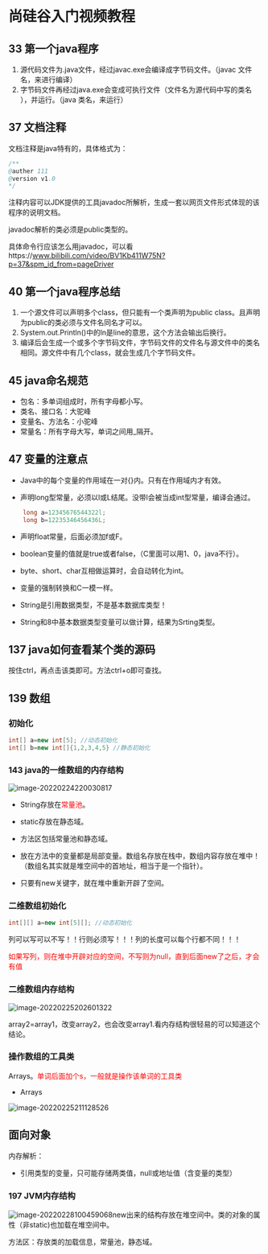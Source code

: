 # 尚硅谷入门视频教程

## 33 第一个java程序

1. 源代码文件为.java文件，经过javac.exe会编译成字节码文件。（javac 文件名，来进行编译）
2. 字节码文件再经过java.exe会变成可执行文件（文件名为源代码中写的类名 ），并运行。（java 类名，来运行）

## 37 文档注释

文档注释是java特有的，具体格式为：

```java
/**
@auther 111
@version v1.0
*/
```

注释内容可以JDK提供的工具javadoc所解析，生成一套以网页文件形式体现的该程序的说明文档。 

javadoc解析的类必须是public类型的。

具体命令行应该怎么用javadoc，可以看https://www.bilibili.com/video/BV1Kb411W75N?p=37&spm_id_from=pageDriver

## 40 第一个java程序总结

1. 一个源文件可以声明多个class，但只能有一个类声明为public class。且声明为public的类必须与文件名同名才可以。
2. System.out.Println()中的ln是line的意思，这个方法会输出后换行。
3. 编译后会生成一个或多个字节码文件，字节码文件的文件名与源文件中的类名相同。源文件中有几个class，就会生成几个字节码文件。

## 45 java命名规范

+ 包名：多单词组成时，所有字母都小写。
+ 类名、接口名：大驼峰
+ 变量名、方法名：小驼峰
+ 常量名：所有字母大写，单词之间用_隔开。

## 47 变量的注意点

+ Java中的每个变量的作用域在一对{}内。只有在作用域内才有效。

+ 声明long型常量，必须以l或L结尾。没带l会被当成int型常量，编译会通过。

```java
	long a=12345676544322l;
	long b=12235346456436L;
```

+ 声明float常量，后面必须加f或F。
+ boolean变量的值就是true或者false，（C里面可以用1、0，java不行）。

+ byte、short、char互相做运算时，会自动转化为int。
+ 变量的强制转换和C一模一样。

+ String是引用数据类型，不是基本数据库类型！
+ String和8中基本数据类型变量可以做计算，结果为Srting类型。

## 137 java如何查看某个类的源码

按住ctrl，再点击该类即可。方法ctrl+o即可查找。

## 139 数组

### 初始化

```java
int[] a=new int[5]; //动态初始化
int[] b=new int[]{1,2,3,4,5} //静态初始化
```

### 143 java的一维数组的内存结构

![image-20220224220030817](https://s2.loli.net/2022/02/24/gRu1ANl7CimJW2z.png)

+ String存放在<font color='red'>常量池</font>。

+ static存放在静态域。

+ 方法区包括常量池和静态域。

+ 放在方法中的变量都是局部变量。数组名存放在栈中，数组内容存放在堆中！（数组名其实就是堆空间中的首地址，相当于是一个指针）。
+ 只要有new关键字，就在堆中重新开辟了空间。   

### 二维数组初始化

```java
int[][] a=new int[5][]; //动态初始化
```

列可以写可以不写！！行则必须写！！！列的长度可以每个行都不同！！！

<font color='red'>如果写列，则在堆中开辟对应的空间，不写则为null，直到后面new了之后，才会有值</font>

### 二维数组内存结构

![image-20220225202601322](https://s2.loli.net/2022/02/25/1rBLS3X2G9Me6nw.png)

array2=array1，改变array2，也会改变array1.看内存结构很轻易的可以知道这个结论。

### 操作数组的工具类

Arrays。<font color='red'>单词后面加个s，一般就是操作该单词的工具类</font>

+ Arrays

![image-20220225211128526](https://s2.loli.net/2022/02/25/g7xnlsiSe1fYzCy.png)
## 面向对象

内存解析：

+ 引用类型的变量，只可能存储两类值，null或地址值（含变量的类型）

### 197 JVM内存结构

![image-20220228100459068](https://s2.loli.net/2022/02/28/5mdWVZqsYK7ST6f.png)new出来的结构存放在堆空间中。类的对象的属性（非static)也加载在堆空间中。

方法区：存放类的加载信息，常量池，静态域。
